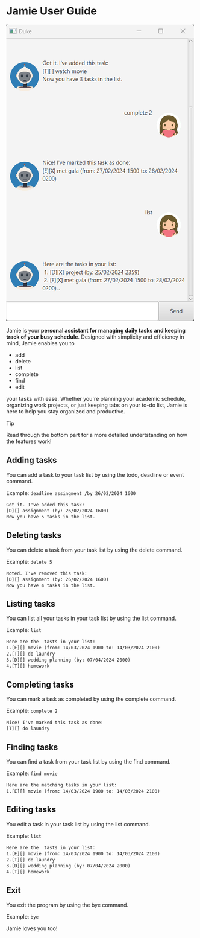 # Jamie User Guide

![Ui.png](Ui.png)

Jamie is your **personal assistant for managing daily tasks and keeping track of your busy schedule**. 
Designed with simplicity and efficiency in mind, Jamie enables you to
- add 
- delete
- list 
- complete
- find
- edit

your tasks with ease. Whether you're planning your academic schedule, organizing work projects, or just keeping tabs on your to-do list, Jamie is here to help you stay organized and productive.

> [!TIP]
> Read through the bottom part for a more detailed undertstanding on how the features work!

## Adding tasks

You can add a task to your task list by using the todo, deadline or event command.

Example: `deadline assingment /by 26/02/2024 1600`

```
Got it. I've added this task:
[D][] assignment (by: 26/02/2024 1600)
Now you have 5 tasks in the list.
```

## Deleting tasks

You can delete a task from your task list by using the delete command.

Example: `delete 5`

```
Noted. I've removed this task:
[D][] assignment (by: 26/02/2024 1600)
Now you have 4 tasks in the list.
```

## Listing tasks

You can list all your tasks in your task list by using the list command.

Example: `list`

```
Here are the  tasts in your list:
1.[E][] movie (from: 14/03/2024 1900 to: 14/03/2024 2100)
2.[T][] do laundry
3.[D][] wedding planning (by: 07/04/2024 2000)
4.[T][] homework
```

## Completing tasks

You can mark a task as completed by using the complete command.

Example: `complete 2`

```
Nice! I've marked this task as done:
[T][] do laundry
```

## Finding tasks

You can find a task from your task list by using the find command.

Example: `find movie`

```
Here are the matching tasks in your list:
1.[E][] movie (from: 14/03/2024 1900 to: 14/03/2024 2100)
```

## Editing tasks

You edit a task in your task list by using the list command.

Example: `list`

```
Here are the  tasts in your list:
1.[E][] movie (from: 14/03/2024 1900 to: 14/03/2024 2100)
2.[T][] do laundry
3.[D][] wedding planning (by: 07/04/2024 2000)
4.[T][] homework
```

## Exit

You exit the program by using the bye command.

Example: `bye`

Jamie loves you too!